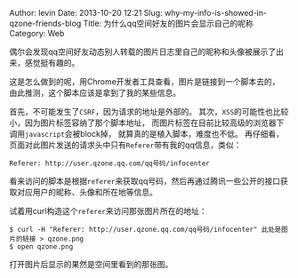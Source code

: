 Author: levin
Date: 2013-10-20 12:21
Slug: why-my-info-is-showed-in-qzone-friends-blog
Title: 为什么qq空间好友的图片会显示自己的呢称
Category: Web

偶尔会发现qq空间好友动态别人转载的图片日志里自己的昵称和头像被展示了出来，感觉挺有趣的。

这是怎么做到的呢<!-- more -->，用Chrome开发者工具查看，图片是链接到一个脚本去的，
由此推测，这个脚本应该是拿到了我的某些信息。

首先，不可能发生了`CSRF`，因为请求的地址是外部的。
其次，`XSS`的可能性也比较小，因为图片标签容纳了那个脚本地址，
而图片标签在目前比较高级的浏览器下调用`javascript`会被block掉，
就算真的是植入脚本，难度也不低。
再仔细看，页面对此图片发送的请求头中只有`Referer`带有我的qq信息，类似：

    Referer: http://user.qzone.qq.com/qq号码/infocenter

看来访问的脚本是根据`referer`来获取qq号码，然后再通过腾讯一些公开的接口获取对应用户的昵称、头像和所在地等信息。

试着用curl构造这个`referer`来访问那张图片所在的地址：

    $ curl -H "Referer: http://user.qzone.qq.com/qq号码/infocenter" 此处是图片的链接 > qzone.png
    $ open qzone.png

打开图片后显示的果然是空间里看到的那张图。
